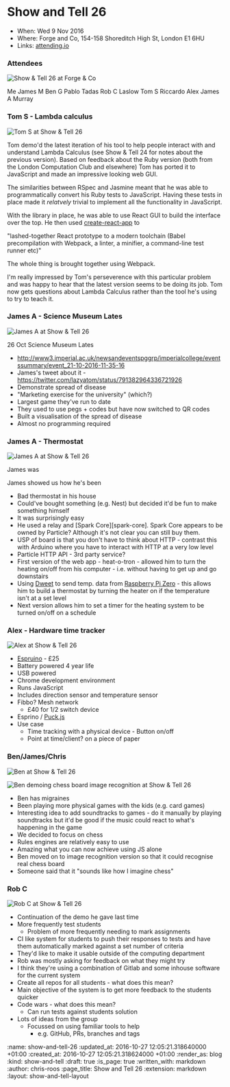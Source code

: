 Show and Tell 26
================

* When: Wed 9 Nov 2016
* Where: Forge and Co, 154-158 Shoreditch High St, London E1 6HU
* Links: [attending.io][attending-io-show-and-tell-26]

### Attendees

![Show & Tell 26 at Forge & Co](/images/blog/2016-11-09-show-and-tell-26-group.jpg)

Me
James M
Ben G
Pablo
Tadas
Rob C
Laslow
Tom S
Riccardo
Alex
James A
Murray

### Tom S - Lambda calculus

![Tom S at Show & Tell 26](/images/blog/2016-11-09-show-and-tell-26-tom-s.jpg)

Tom demo'd the latest iteration of his tool to help people interact with and understand Lambda Calculus (see Show & Tell 24 for notes about the previous version). Based on feedback about the Ruby version (both from the London Computation Club and elsewhere) Tom has ported it to JavaScript and made an impressive looking web GUI.

The similarities between RSpec and Jasmine meant that he was able to programmatically convert his Ruby tests to JavaScript. Having these tests in place made it _relatvely_ trivial to implement all the functionality in JavaScript.

With the library in place, he was able to use React GUI to build the interface over the top. He then used [create-react-app] to

"lashed-together React prototype to a modern toolchain (Babel precompilation with Webpack, a linter, a minifier, a command-line test runner etc)"

[create-react-app]: https://github.com/facebookincubator/create-react-app

The whole thing is brought together using Webpack.

I'm really impressed by Tom's perseverence with this particular problem and was happy to hear that the latest version seems to be doing its job. Tom now gets questions about Lambda Calculus rather than the tool he's using to try to teach it.


### James A - Science Museum Lates

![James A at Show & Tell 26](/images/blog/2016-11-09-show-and-tell-26-james-a-science-museum-lates.jpg)

26 Oct Science Museum Lates
* http://www3.imperial.ac.uk/newsandeventspggrp/imperialcollege/eventssummary/event_21-10-2016-11-35-16
* James's tweet about it - https://twitter.com/lazyatom/status/791382964336721926
* Demonstrate spread of disease
* "Marketing exercise for the university" (which?)
* Largest game they've run to date
* They used to use pegs + codes but have now switched to QR codes
* Built a visualisation of the spread of disease
* Almost no programming required

### James A - Thermostat

![James A at Show & Tell 26](/images/blog/2016-11-09-show-and-tell-26-james-a-thermostat.jpg)

James was

James showed us how he's been

* Bad thermostat in his house
* Could've bought something (e.g. Nest) but decided it'd be fun to make something himself
* It was surprisingly easy
* He used a relay and [Spark Core][spark-core]. Spark Core appears to be owned by Particle? Although it's not clear you can still buy them.
* USP of board is that you don't have to think about HTTP - contrast this with Arduino where you have to interact with HTTP at a very low level
* Particle HTTP API - 3rd party service?
* First version of the web app - heat-o-tron - allowed him to turn the heating on/off from his computer - i.e. without having to get up and go downstairs
* Using [Dweet][dweet] to send temp. data from [Raspberry Pi Zero][raspberry-pi-zero] - this allows him to build a thermostat by turning the heater on if the temperature isn't at a set level
* Next version allows him to set a timer for the heating system to be turned on/off on a schedule

[dweet]: https://dweet.io/
[raspberry-pi-zero]: https://www.raspberrypi.org/products/pi-zero/

### Alex - Hardware time tracker

![Alex at Show & Tell 26](/images/blog/2016-11-09-show-and-tell-26-alex-s.jpg)

* [Espruino][espruino] - £25
* Battery powered 4 year life
* USB powered
* Chrome development environment
* Runs JavaScript
* Includes direction sensor and temperature sensor
* Fibbo? Mesh network
  * £40 for 1/2 switch device
* Esprino / [Puck.js][puck-js]
* Use case
  * Time tracking with a physical device - Button on/off
  * Point at time/client? on a piece of paper

[espruino]: https://www.espruino.com/
[puck-js]: https://www.kickstarter.com/projects/gfw/puckjs-the-ground-breaking-bluetooth-beacon

### Ben/James/Chris

![Ben at Show & Tell 26](/images/blog/2016-11-09-show-and-tell-26-ben-g-chess-1.jpg)

![Ben demoing chess board image recognition at Show & Tell 26](/images/blog/2016-11-09-show-and-tell-26-ben-g-chess-2.jpg)

* Ben has migraines
* Been playing more physical games with the kids (e.g. card games)
* Interesting idea to add soundtracks to games - do it manually by playing soundtracks but it'd be good if the music could react to what's happening in the game
* We decided to focus on chess
* Rules engines are relatively easy to use
* Amazing what you can now achieve using JS alone
* Ben moved on to image recognition version so that it could recognise real chess board
* Someone said that it "sounds like how I imagine chess"

### Rob C

![Rob C at Show & Tell 26](/images/blog/2016-11-09-show-and-tell-26-rob-c.jpg)

* Continuation of the demo he gave last time
* More frequently test students
  * Problem of more frequently needing to mark assignments
* CI like system for students to push their responses to tests and have them automatically marked against a set number of criteria
* They'd like to make it usable outside of the computing department
* Rob was mostly asking for feedback on what they might try
* I think they're using a combination of Gitlab and some inhouse software for the current system
* Create all repos for all students - what does this mean?
* Main objective of the system is to get more feedback to the students quicker
* Code wars - what does this mean?
  * Can run tests against students solution
* Lots of ideas from the group
  * Focussed on using familiar tools to help
    * e.g. GitHub, PRs, branches and tags

[attending-io-show-and-tell-26]: https://attending.io/events/gfr-show-and-tell-26/

:name: show-and-tell-26
:updated_at: 2016-10-27 12:05:21.318640000 +01:00
:created_at: 2016-10-27 12:05:21.318624000 +01:00
:render_as: blog
:kind: show-and-tell
:draft: true
:is_page: true
:written_with: markdown
:author: chris-roos
:page_title: Show and Tell 26
:extension: markdown
:layout: show-and-tell-layout
